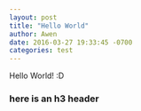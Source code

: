 ```yaml
---
layout: post
title: "Hello World"
author: Awen
date: 2016-03-27 19:33:45 -0700
categories: test
---
```


Hello World! :D

### here is an h3 header